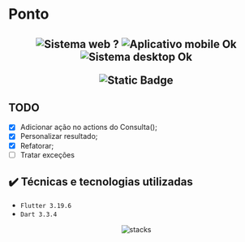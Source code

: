 # Ponto


<h2 align="center">
<img src="https://img.shields.io/badge/web-NOT-blue?style=for-the-badge" alt="Sistema web ?" />  
<img src="https://img.shields.io/badge/Mobile-OK-blue?style=for-the-badge" alt="Aplicativo mobile Ok" />   
<img src="https://img.shields.io/badge/Desktop-NOT-blue?style=for-the-badge" alt="Sistema desktop Ok" />    


![Static Badge](https://img.shields.io/badge/Status-RELEASE-green)

</h2>

## TODO

- [x] Adicionar ação no actions do Consulta();
- [x] Personalizar resultado;
- [x] Refatorar;
- [ ] Tratar exceções

## ✔️ Técnicas e tecnologias utilizadas

- ``Flutter 3.19.6``
- ``Dart 3.3.4``

<p align="center">
    <img src="https://skillicons.dev/icons?i=dart,flutter,firebase"  alt="stacks"/>
</p>